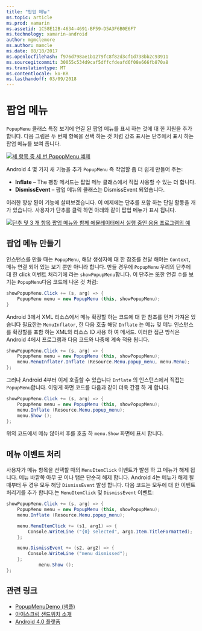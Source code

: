 ```yaml
---
title: "팝업 메뉴"
ms.topic: article
ms.prod: xamarin
ms.assetid: 1C58E12B-4634-4691-BF59-D5A3F6B0E6F7
ms.technology: xamarin-android
author: mgmclemore
ms.author: mamcle
ms.date: 08/18/2017
ms.openlocfilehash: f976d798ae1b1279fc8f82d3cf1d738bb2c93911
ms.sourcegitcommit: 30055c534d9caf5dffcfdeafd6f08e666fb870a8
ms.translationtype: MT
ms.contentlocale: ko-KR
ms.lasthandoff: 03/09/2018
---
```

# <a name="popup-menu"></a>팝업 메뉴

`PopupMenu` 클래스 특정 보기에 연결 된 팝업 메뉴를 표시 하는 것에 대 한 지원을 추가 합니다. 다음 그림은 두 번째 항목을 선택 하는 것 처럼 강조 표시는 단추에서 표시 하는 팝업 메뉴를 보여 줍니다.

 [![세 항목 중 세 번 PopopMenu 예제](popup-menu-images/20-popupmenu.png)](popup-menu-images/20-popupmenu.png#lightbox)

Android 4 몇 가지 새 기능을 추가 `PopupMenu` 즉 작업할 좀 더 쉽게 만들어 주는:

-   **Inflate** &ndash; The 팽창 메서드는 팝업 메뉴 클래스에서 직접 사용할 수 있는 더 합니다.
-   **DismissEvent** &ndash; 팝업 메뉴의 클래스는 DismissEvent 되었습니다.

이러한 향상 된이 기능에 살펴보겠습니다. 이 예제에는 단추를 포함 하는 단일 활동을 개가 있습니다. 사용자가 단추를 클릭 하면 아래와 같이 팝업 메뉴가 표시 됩니다.

 [![단추 및 3 개 항목 팝업 메뉴와 함께 에뮬레이터에서 실행 중인 응용 프로그램의 예](popup-menu-images/06-popupmenu.png)](popup-menu-images/06-popupmenu.png#lightbox)


## <a name="creating-a-popup-menu"></a>팝업 메뉴 만들기

인스턴스를 만들 때는 `PopupMenu`, 해당 생성자에 대 한 참조를 전달 해야는 `Context`, 메뉴 연결 되어 있는 보기 뿐만 아니라 합니다. 만들 경우에 `PopupMenu` 우리의 단추에 대 한 click 이벤트 처리기에 라는 `showPopupMenu`합니다.
이 단추는 또한 연결 수를 보기는 `PopupMenu`다음 코드에 나온 것 처럼:

```csharp
showPopupMenu.Click += (s, arg) => {
    PopupMenu menu = new PopupMenu (this, showPopupMenu);
}
```

Android 3에서 XML 리소스에서 메뉴 확장할 하는 코드에 대 한 참조를 먼저 가져온 있습니다 필요한는 `MenuInflator`, 한 다음 호출 해당 `Inflate` 는 메뉴 및 메뉴 인스턴스를 확장할를 포함 하는 XML의 리소스 ID 사용 하 여 메서드. 이러한 접근 방식은 Android 4에서 프로그램과 다음 코드와 나중에 계속 적용 됩니다.

```csharp
showPopupMenu.Click += (s, arg) => {
    PopupMenu menu = new PopupMenu (this, showPopupMenu);
    menu.MenuInflater.Inflate (Resource.Menu.popup_menu, menu.Menu);
};
```

그러나 Android 4부터 이제 호출할 수 있습니다 `Inflate` 의 인스턴스에서 직접는 `PopupMenu`합니다. 이렇게 하면 코드를 다음과 같이 더욱 간결 하 게 합니다.

```csharp
showPopupMenu.Click += (s, arg) => {
    PopupMenu menu = new PopupMenu (this, showPopupMenu);
    menu.Inflate (Resource.Menu.popup_menu);
    menu.Show ();
};
```

위의 코드에서 메뉴 않아서 후를 호출 하 `menu.Show` 화면에 표시 합니다.


## <a name="handling-menu-events"></a>메뉴 이벤트 처리

사용자가 메뉴 항목을 선택할 때의 `MenuItemClick` 이벤트가 발생 하 고 메뉴가 해제 됩니다. 메뉴 바깥쪽 아무 곳 이나 탭은 단순히 해제 합니다. Android 4는 메뉴가 해제 될 때부터 두 경우 모두 해당 `DismissEvent` 발생 합니다. 다음 코드는 모두에 대 한 이벤트 처리기를 추가 합니다.는 `MenuItemClick` 및 `DismissEvent` 이벤트:

```csharp
showPopupMenu.Click += (s, arg) => {
    PopupMenu menu = new PopupMenu (this, showPopupMenu);
    menu.Inflate (Resource.Menu.popup_menu);

    menu.MenuItemClick += (s1, arg1) => {
        Console.WriteLine ("{0} selected", arg1.Item.TitleFormatted);
    };

    menu.DismissEvent += (s2, arg2) => {
        Console.WriteLine ("menu dismissed");
    };
            menu.Show ();
};
```



## <a name="related-links"></a>관련 링크

- [PopupMenuDemo (샘플)](https://developer.xamarin.com/samples/monodroid/PopupMenuDemo/)
- [아이스크림 샌드위치 소개](http://www.android.com/about/ice-cream-sandwich/)
- [Android 4.0 플랫폼](http://developer.android.com/sdk/android-4.0.html)
